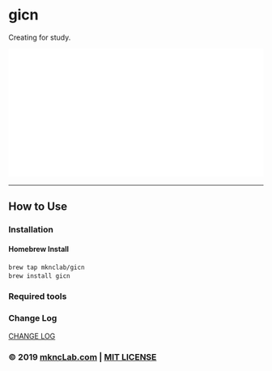 # gicn
Creating for study.    

![Main Image](.banner/banner-1280x640.png)    

----

## How to Use

### Installation

#### Homebrew Install
`brew tap mknclab/gicn`    
`brew install gicn`    

### Required tools

### Change Log
[CHANGE LOG](CHANGELOG.md)    

### &copy; 2019 [mkncLab.com](https://www.mknclab.com/) | [MIT LICENSE](LICENSE)